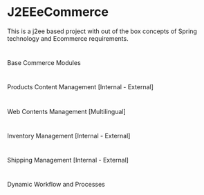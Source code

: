 # J2EEeCommerce
This is a j2ee based project with out of the box concepts of Spring technology and Ecommerce requirements.

#
Base Commerce Modules
#
Products Content Management [Internal - External]
#
Web Contents Management [Multilingual]
#
Inventory Management [Internal - External]
#
Shipping Management [Internal - External]
#
Dynamic Workflow and Processes
